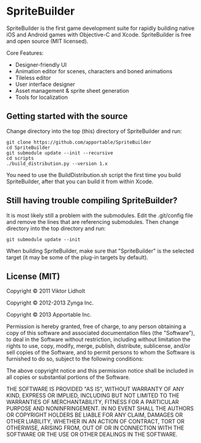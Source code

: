 # SpriteBuilder

SpriteBuilder is the first game development suite for rapidly building native iOS and Android games with Objective-C and Xcode. SpriteBuilder is free and open source (MIT licensed).

Core Features:

* Designer-friendly UI
* Animation editor for scenes, characters and boned animations
* Tileless editor
* User interface designer
* Asset management & sprite sheet generation
* Tools for localization

## Getting started with the source

Change directory into the top (this) directory of SpriteBuilder and run:

    git clone https://github.com/apportable/SpriteBuilder
    cd SpriteBuilder
    git submodule update --init --recursive
    cd scripts
    ./build_distribution.py --version 1.x

You need to use the BuildDistribution.sh script the first time you build SpriteBuilder, after that you can build it from within Xcode.

## Still having trouble compiling SpriteBuilder?

It is most likely still a problem with the submodules. Edit the .git/config file and remove the lines that are referencing submodules. Then change directory into the top directory and run:

    git submodule update --init

When building SpriteBuilder, make sure that "SpriteBuilder" is the selected target (it may be some of the plug-in targets by default).

## License (MIT)
Copyright © 2011 Viktor Lidholt

Copyright © 2012-2013 Zynga Inc.

Copyright © 2013 Apportable Inc.

Permission is hereby granted, free of charge, to any person obtaining a copy of this software and associated documentation files (the "Software"), to deal in the Software without restriction, including without limitation the rights to use, copy, modify, merge, publish, distribute, sublicense, and/or sell copies of the Software, and to permit persons to whom the Software is furnished to do so, subject to the following conditions:

The above copyright notice and this permission notice shall be included in all copies or substantial portions of the Software.

THE SOFTWARE IS PROVIDED "AS IS", WITHOUT WARRANTY OF ANY KIND, EXPRESS OR IMPLIED, INCLUDING BUT NOT LIMITED TO THE WARRANTIES OF MERCHANTABILITY, FITNESS FOR A PARTICULAR PURPOSE AND NONINFRINGEMENT. IN NO EVENT SHALL THE AUTHORS OR COPYRIGHT HOLDERS BE LIABLE FOR ANY CLAIM, DAMAGES OR OTHER LIABILITY, WHETHER IN AN ACTION OF CONTRACT, TORT OR OTHERWISE, ARISING FROM, OUT OF OR IN CONNECTION WITH THE SOFTWARE OR THE USE OR OTHER DEALINGS IN THE SOFTWARE.

